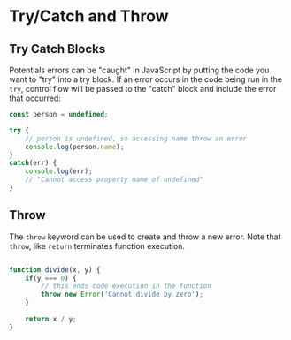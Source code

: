 Try/Catch and Throw
===

## Try Catch Blocks

Potentials errors can be "caught" in JavaScript by putting the code you want
to "try" into a try block. If an error occurs in the code being run in the `try`, control flow will be passed to the "catch" block and include the error that occurred:

```js
const person = undefined;

try {
    // person is undefined, so accessing name throw an error
    console.log(person.name); 
}
catch(err) {
    console.log(err);
    // "Cannot access property name of undefined"
}
```

## Throw

The `throw` keyword can be used to create and throw a new error. Note
that `throw`, like `return` terminates function execution. 

```js

function divide(x, y) {
    if(y === 0) {
        // this ends code execution in the function
        throw new Error('Cannot divide by zero');
    }
     
    return x / y;
}
```